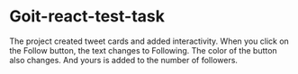# Goit-react-test-task

The project created tweet cards and added interactivity. When you click on the Follow button, the text changes to Following. The color of the button also changes. And yours is added to the number of followers.


